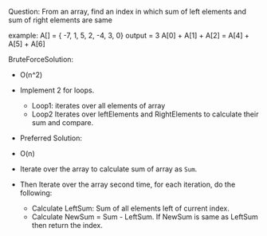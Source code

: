 Question:
From an array, find an index in which sum of left elements and sum of right elements are same

example: A[] = { -7, 1, 5, 2, -4, 3, 0}
output = 3
A[0] + A[1] + A[2] = A[4] + A[5] + A[6]

BruteForceSolution:
- O(n^2)
- Implement 2 for loops.
    - Loop1: iterates over all elements of array
    - Loop2 Iterates over leftElements and RightElements to calculate their sum and compare.

- Preferred Solution:
- O(n)
- Iterate over the array to calculate sum of array as `Sum`.
- Then Iterate over the array second time, for each iteration, do the following:
    - Calculate LeftSum: Sum of all elements left of current index.
    - Calculate NewSum = Sum - LeftSum. If NewSum is same as LeftSum then return the index.


